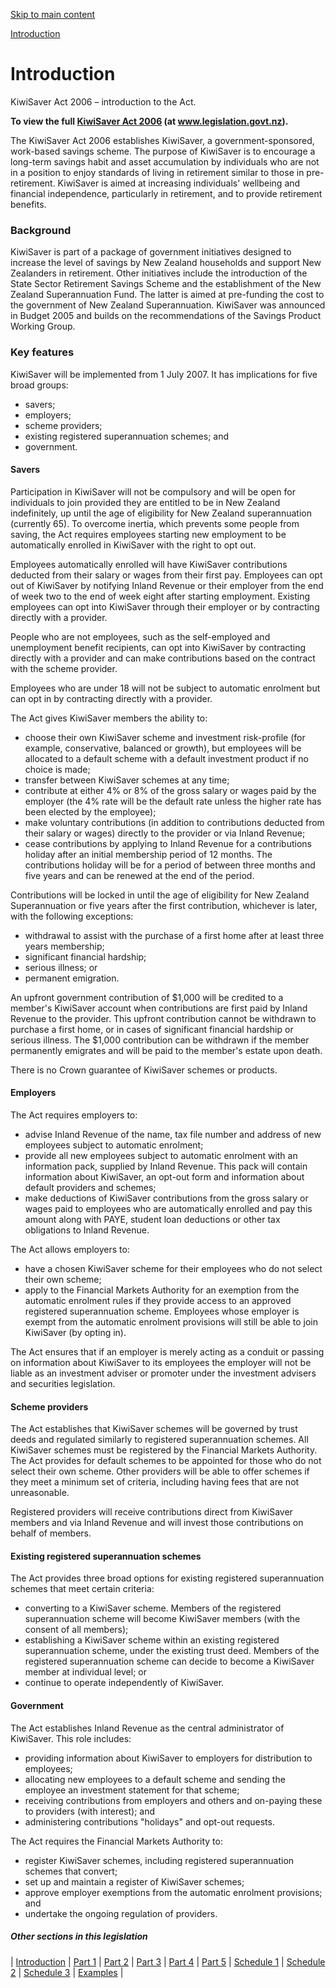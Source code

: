 [Skip to main content](#main-content-tt)

[Introduction](/new-legislation/act-articles/kiwisaver-act-2006/introduction "Introduction")

Introduction
============

KiwiSaver Act 2006 – introduction to the Act.

**To view the full [KiwiSaver Act 2006](http://www.legislation.govt.nz/act/public/2006/0040/latest/DLM378372.html?search=ts_act_KiwiSaver+Act+2006_resel&sr=1 "This link will open in a new window.")
 (at www.legislation.govt.nz).**

The KiwiSaver Act 2006 establishes KiwiSaver, a government-sponsored, work-based savings scheme. The purpose of KiwiSaver is to encourage a long-term savings habit and asset accumulation by individuals who are not in a position to enjoy standards of living in retirement similar to those in pre-retirement. KiwiSaver is aimed at increasing individuals' wellbeing and financial independence, particularly in retirement, and to provide retirement benefits.

### Background

KiwiSaver is part of a package of government initiatives designed to increase the level of savings by New Zealand households and support New Zealanders in retirement. Other initiatives include the introduction of the State Sector Retirement Savings Scheme and the establishment of the New Zealand Superannuation Fund. The latter is aimed at pre-funding the cost to the government of New Zealand Superannuation. KiwiSaver was announced in Budget 2005 and builds on the recommendations of the Savings Product Working Group.

### Key features

KiwiSaver will be implemented from 1 July 2007. It has implications for five broad groups:

*   savers;
*   employers;
*   scheme providers;
*   existing registered superannuation schemes; and
*   government.

#### Savers

Participation in KiwiSaver will not be compulsory and will be open for individuals to join provided they are entitled to be in New Zealand indefinitely, up until the age of eligibility for New Zealand superannuation (currently 65). To overcome inertia, which prevents some people from saving, the Act requires employees starting new employment to be automatically enrolled in KiwiSaver with the right to opt out.

Employees automatically enrolled will have KiwiSaver contributions deducted from their salary or wages from their first pay. Employees can opt out of KiwiSaver by notifying Inland Revenue or their employer from the end of week two to the end of week eight after starting employment. Existing employees can opt into KiwiSaver through their employer or by contracting directly with a provider.

People who are not employees, such as the self-employed and unemployment benefit recipients, can opt into KiwiSaver by contracting directly with a provider and can make contributions based on the contract with the scheme provider.

Employees who are under 18 will not be subject to automatic enrolment but can opt in by contracting directly with a provider.

The Act gives KiwiSaver members the ability to:

*   choose their own KiwiSaver scheme and investment risk-profile (for example, conservative, balanced or growth), but employees will be allocated to a default scheme with a default investment product if no choice is made;
*   transfer between KiwiSaver schemes at any time;
*   contribute at either 4% or 8% of the gross salary or wages paid by the employer (the 4% rate will be the default rate unless the higher rate has been elected by the employee);
*   make voluntary contributions (in addition to contributions deducted from their salary or wages) directly to the provider or via Inland Revenue;
*   cease contributions by applying to Inland Revenue for a contributions holiday after an initial membership period of 12 months. The contributions holiday will be for a period of between three months and five years and can be renewed at the end of the period.

Contributions will be locked in until the age of eligibility for New Zealand Superannuation or five years after the first contribution, whichever is later, with the following exceptions:

*   withdrawal to assist with the purchase of a first home after at least three years membership;
*   significant financial hardship;
*   serious illness; or
*   permanent emigration.

An upfront government contribution of $1,000 will be credited to a member's KiwiSaver account when contributions are first paid by Inland Revenue to the provider. This upfront contribution cannot be withdrawn to purchase a first home, or in cases of significant financial hardship or serious illness. The $1,000 contribution can be withdrawn if the member permanently emigrates and will be paid to the member's estate upon death.

There is no Crown guarantee of KiwiSaver schemes or products.

#### Employers

The Act requires employers to:

*   advise Inland Revenue of the name, tax file number and address of new employees subject to automatic enrolment;
*   provide all new employees subject to automatic enrolment with an information pack, supplied by Inland Revenue. This pack will contain information about KiwiSaver, an opt-out form and information about default providers and schemes;
*   make deductions of KiwiSaver contributions from the gross salary or wages paid to employees who are automatically enrolled and pay this amount along with PAYE, student loan deductions or other tax obligations to Inland Revenue.

The Act allows employers to:

*   have a chosen KiwiSaver scheme for their employees who do not select their own scheme;
*   apply to the Financial Markets Authority for an exemption from the automatic enrolment rules if they provide access to an approved registered superannuation scheme. Employees whose employer is exempt from the automatic enrolment provisions will still be able to join KiwiSaver (by opting in).

The Act ensures that if an employer is merely acting as a conduit or passing on information about KiwiSaver to its employees the employer will not be liable as an investment adviser or promoter under the investment advisers and securities legislation.

#### Scheme providers

The Act establishes that KiwiSaver schemes will be governed by trust deeds and regulated similarly to registered superannuation schemes. All KiwiSaver schemes must be registered by the Financial Markets Authority. The Act provides for default schemes to be appointed for those who do not select their own scheme. Other providers will be able to offer schemes if they meet a minimum set of criteria, including having fees that are not unreasonable.

Registered providers will receive contributions direct from KiwiSaver members and via Inland Revenue and will invest those contributions on behalf of members.

#### Existing registered superannuation schemes

The Act provides three broad options for existing registered superannuation schemes that meet certain criteria:

*   converting to a KiwiSaver scheme. Members of the registered superannuation scheme will become KiwiSaver members (with the consent of all members);
*   establishing a KiwiSaver scheme within an existing registered superannuation scheme, under the existing trust deed. Members of the registered superannuation scheme can decide to become a KiwiSaver member at individual level; or
*   continue to operate independently of KiwiSaver.

#### Government

The Act establishes Inland Revenue as the central administrator of KiwiSaver. This role includes:

*   providing information about KiwiSaver to employers for distribution to employees;
*   allocating new employees to a default scheme and sending the employee an investment statement for that scheme;
*   receiving contributions from employers and others and on-paying these to providers (with interest); and
*   administering contributions "holidays" and opt-out requests.

The Act requires the Financial Markets Authority to:

*   register KiwiSaver schemes, including registered superannuation schemes that convert;
*   set up and maintain a register of KiwiSaver schemes;
*   approve employer exemptions from the automatic enrolment provisions; and
*   undertake the ongoing regulation of providers.

##### Other sections in this legislation

| [Introduction](/new-legislation/act-articles/kiwisaver-act-2006/introduction/introduction)
 | [Part 1](/new-legislation/act-articles/kiwisaver-act-2006/part-1-preliminary-provisions/preliminary-provisions)
 | [Part 2](/new-legislation/act-articles/kiwisaver-act-2006/part-2-membersip-of-kiwisaver)
 | [Part 3](/new-legislation/act-articles/kiwisaver-act-2006/part-3-kiwisaver-contributions)
 | [Part 4](/new-legislation/act-articles/kiwisaver-act-2006/part-4-kiwisaver-schemes)
 | [Part 5](/new-legislation/act-articles/kiwisaver-act-2006/part-5-general-provisions)
 | [Schedule 1](/new-legislation/act-articles/kiwisaver-act-2006/kiwisaver-scheme-rules)
 | [Schedule 2](/new-legislation/act-articles/kiwisaver-act-2006/matters-to-be-specified-in-application-for-registration-as-a-kiwisaver-scheme)
 | [Schedule 3](/new-legislation/act-articles/kiwisaver-act-2006/amendments-to-other-acts)
 | [Examples](/new-legislation/act-articles/kiwisaver-act-2006/examples)
 |